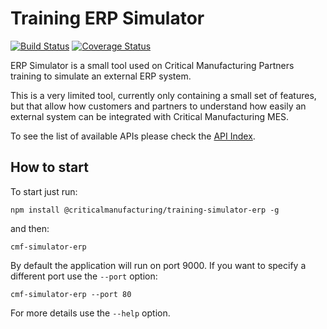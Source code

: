 Training ERP Simulator
============

[![Build Status][travis-image]][travis-url] [![Coverage Status][coveralls-image]][coveralls-url]

ERP Simulator is a small tool used on Critical Manufacturing Partners training to simulate an external ERP system.

This is a very limited tool, currently only containing a small set of features, but that allow how customers and partners to understand how easily an external system can be integrated with Critical Manufacturing MES.

To see the list of available APIs please check the [API Index](./docs/INDEX.MD).

## How to start

To start just run:

```
npm install @criticalmanufacturing/training-simulator-erp -g
```

and then:

```
cmf-simulator-erp
```

By default the application will run on port 9000. If you want to specify a different port use the ```--port``` option:

```
cmf-simulator-erp --port 80
```

For more details use the ```--help``` option.

[travis-image]: https://www.travis-ci.org/criticalmanufacturing/training-simulator-erp.svg?branch=master
[travis-url]: https://www.travis-ci.org/criticalmanufacturing/training-simulator-erp

[coveralls-image]: https://coveralls.io/repos/github/criticalmanufacturing/training-simulator-erp/badge.svg?branch=master
[coveralls-url]: https://coveralls.io/github/criticalmanufacturing/training-simulator-erp?branch=master